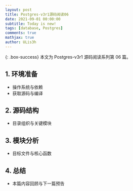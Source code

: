 ```yaml
---
layout: post
title: Postgres-v3r1源码阅读06
date: 2021-09-01 00:00:00
subtitle: Today is new!
tags: [database, Postgres]
comments: true
mathjax: true
author: ULis3h
---
```


{: .box-success}
本文为 Postgres-v3r1 源码阅读系列第 06 篇。

## 1. 环境准备
- 操作系统与依赖
- 获取源码与编译

## 2. 源码结构
- 目录组织与关键模块

## 3. 模块分析
- 目标文件与核心函数

## 4. 总结
- 本篇内容回顾与下一篇预告